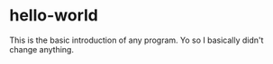 # hello-world
This  is the basic introduction of any program.
Yo so I basically didn't change anything. 
